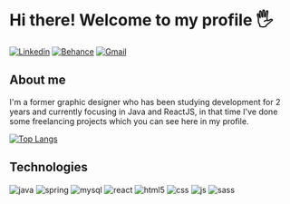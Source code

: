 # Hi there! Welcome to my profile 🖐️

[![Linkedin](https://img.shields.io/badge/LinkedIn-0077B5?style=for-the-badge&logo=linkedin&logoColor=white)](https://www.linkedin.com/in/guilhermereis1/)
[![Behance](https://img.shields.io/badge/Behance-0054F7?style=for-the-badge&logo=behance&logoColor=white)](behance.net/guilhermereis1)
[![Gmail](https://img.shields.io/badge/Gmail-D14836?style=for-the-badge&logo=gmail&logoColor=white)](mailto:guilhermereisdl@gmail.com)

## About me

I'm a former graphic designer who has been studying development for 2 years and currently focusing in Java and ReactJS, in that time I've done some freelancing projects which you can see here in my profile.

[![Top Langs](https://github-readme-stats.vercel.app/api/top-langs/?username=guilhermereis1k&layout=donut)](https://github.com/anuraghazra/github-readme-stats)


## Technologies

<div style="display: inline_block">
  <img align="center" alt="java" src="https://img.shields.io/badge/java-%23ED8B00.svg?style=for-the-badge&logo=openjdk&logoColor=white" />
  <img align="center" alt="spring" src="https://img.shields.io/badge/spring-%236DB33F.svg?style=for-the-badge&logo=spring&logoColor=white" />
  <img align="center" alt="mysql" src="https://img.shields.io/badge/mysql-%2300f.svg?style=for-the-badge&logo=mysql&logoColor=white" />
  <img align="center" alt="react" src="https://img.shields.io/badge/React-20232A?style=for-the-badge&logo=react&logoColor=61DAFB" />
  <img align="center" alt="html5" src="https://img.shields.io/badge/HTML5-E34F26?style=for-the-badge&logo=html5&logoColor=white" />
  <img align="center" alt="css" src="https://img.shields.io/badge/CSS3-1572B6?style=for-the-badge&logo=css3&logoColor=white" />
  <img align="center" alt="js" src="https://img.shields.io/badge/JavaScript-F7DF1E?style=for-the-badge&logo=javascript&logoColor=black" />
  <img align="center" alt="sass" src="https://img.shields.io/badge/Sass-CC6699?style=for-the-badge&logo=sass&logoColor=white" />
  
  
</div><br/>
